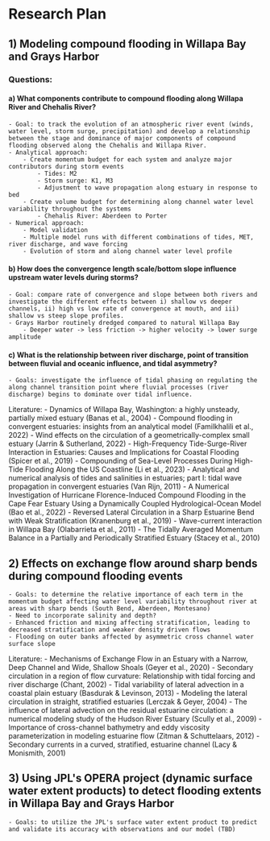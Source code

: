 # Research Plan
## 1) Modeling compound flooding in Willapa Bay and Grays Harbor
### Questions:
#### a) What components contribute to compound flooding along Willapa River and Chehalis River?
	- Goal: to track the evolution of an atmospheric river event (winds, water level, storm surge, precipitation) and develop a relationship between the stage and dominance of major components of compound flooding observed along the Chehalis and Willapa River.
	- Analytical approach:
		- Create momentum budget for each system and analyze major contributors during storm events
			- Tides: M2 
			- Storm surge: K1, M3
			- Adjustment to wave propagation along estuary in response to bed
		- Create volume budget for determining along channel water level variability throughout the systems
			- Chehalis River: Aberdeen to Porter
	- Numerical approach:
		- Model validation
		- Multiple model runs with different combinations of tides, MET, river discharge, and wave forcing
		- Evolution of storm and along channel water level profile

#### b) How does the convergence length scale/bottom slope influence upstream water levels during storms?
	- Goal: compare rate of convergence and slope between both rivers and investigate the different effects between i) shallow vs deeper channels, ii) high vs low rate of convergence at mouth, and iii) shallow vs steep slope profiles.
	- Grays Harbor routinely dredged compared to natural Willapa Bay
		- Deeper water -> less friction -> higher velocity -> lower surge amplitude

#### c) What is the relationship between river discharge, point of transition between fluvial and oceanic influence, and tidal asymmetry?
	- Goals: investigate the influence of tidal phasing on regulating the along channel transition point where fluvial processes (river discharge) begins to dominate over tidal influence. 

Literature:
	- Dynamics of Willapa Bay, Washington: a highly unsteady, partially mixed estuary (Banas et al., 2004)
	- Compound flooding in convergent estuaries: insights from an analytical model (Familkhalili et al., 2022)
	- Wind effects on the circulation of a geometrically-complex small estuary (Jarrin & Sutherland, 2022)
	- High-Frequency Tide-Surge-River Interaction in Estuaries: Causes and Implications for Coastal Flooding (Spicer et al., 2019)
	- Compounding of Sea-Level Processes During High-Tide Flooding Along the US Coastline (Li et al., 2023)
	- Analytical and numerical analysis of tides and salinities in estuaries; part I: tidal wave propagation in convergent estuaries (Van Rijn, 2011)
	- A Numerical Investigation of Hurricane Florence-Induced Compound Flooding in the Cape Fear Estuary Using a Dynamically Coupled Hydrological-Ocean Model (Bao et al., 2022)
	- Reversed Lateral Circulation in a Sharp Estuarine Bend with Weak Stratification (Kranenburg et al., 2019)
	- Wave-current interaction in Willapa Bay (Olabarrieta et al., 2011)
	- The Tidally Averaged Momentum Balance in a Partially and Periodically Stratified Estuary (Stacey et al., 2010)
		


## 2) Effects on exchange flow around sharp bends during compound flooding events
	- Goals: to determine the relative importance of each term in the momentum budget affecting water level variability throughout river at areas with sharp bends (South Bend, Aberdeen, Montesano)
	- Need to incorporate salinity and depth?
	- Enhanced friction and mixing affecting stratification, leading to decreased stratification and weaker density driven flows
	- Flooding on outer banks affected by asymmetric cross channel water surface slope

Literature:
	- Mechanisms of Exchange Flow in an Estuary with a Narrow, Deep Channel and Wide, Shallow Shoals (Geyer et al., 2020)
	- Secondary circulation in a region of flow curvature: Relationship with tidal forcing and river discharge (Chant, 2002)
	- Tidal variability of lateral advection in a coastal plain estuary (Basdurak & Levinson, 2013)
	- Modeling the lateral circulation in straight, stratified estuaries (Lerczak & Geyer, 2004)
	- The influence of lateral advection on the residual estuarine circulation: a numerical modeling study of the Hudson River Estuary (Scully et al., 2009)
	- Importance of cross-channel bathymetry and eddy viscosity parameterization in modeling estuarine flow (Zitman & Schuttelaars, 2012)
	- Secondary currents in a curved, stratified, estuarine channel (Lacy & Monismith, 2001)


## 3) Using JPL's OPERA project (dynamic surface water extent products) to detect flooding extents in Willapa Bay and Grays Harbor
	- Goals: to utilize the JPL's surface water extent product to predict and validate its accuracy with observations and our model (TBD)

